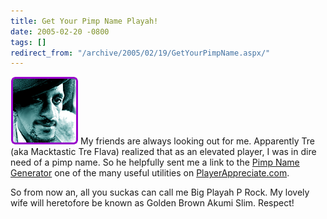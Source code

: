 ```yaml
---
title: Get Your Pimp Name Playah!
date: 2005-02-20 -0800
tags: []
redirect_from: "/archive/2005/02/19/GetYourPimpName.aspx/"
---
```


![](/images/PimpName.gif) My friends are always looking out for me.
Apparently Tre (aka Macktastic Tre Flava) realized that as an elevated
player, I was in dire need of a pimp name. So he helpfully sent me a
link to the [Pimp Name
Generator](http://www.playerappreciate.com/pimphandle.asp) one of the
many useful utilities on
[PlayerAppreciate.com](http://www.PlayerAppreciate.com).

So from now an, all you suckas can call me Big Playah P Rock. My lovely
wife will heretofore be known as Golden Brown Akumi Slim. Respect!

